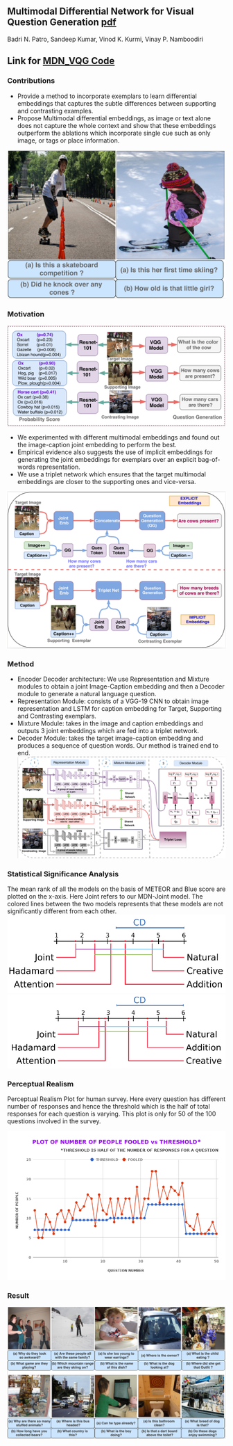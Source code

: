 ## Multimodal Differential Network for Visual Question Generation [pdf](https://arxiv.org/abs/1808.03986)

Badri N. Patro, Sandeep Kumar, Vinod K. Kurmi, Vinay P. Namboodiri

## Link for [MDN_VQG Code](https://github.com/badripatro/Visual_Question_Generation)


### Contributions
- Provide a method to incorporate exemplars to learn differential embeddings that captures the subtle differences between supporting and contrasting examples. 
- Propose Multimodal differential embeddings, as image or text alone does not capture the whole context and show that these embeddings outperform the ablations which incorporate single cue such as only image, or tags or place information.
<p align="center">
 <img src="fig/intro.png" width="600">
</p>

### Motivation
![](fig/examplar.png) 
- We experimented with different multimodal embeddings and found out the image-caption joint embedding to perform the best.
- Empirical evidence also suggests the use of implicit embeddings for generating the joint embeddings for exemplars over an explicit bag-of-words representation. 
- We use a triplet network which ensures that the target multimodal embeddings are closer to the supporting ones and vice-versa.

![](fig/mot.png) 


### Method
* Encoder Decoder architecture: We use Representation and Mixture modules to obtain a joint Image-Caption embedding and then a Decoder module to generate a natural language question.
* Representation Module: consists of a VGG-19 CNN to obtain image representation and LSTM for caption embedding for Target, Supporting and Contrasting exemplars.
* Mixture Module: takes in the image and caption embeddings and outputs 3 joint embeddings which are fed into a triplet network.
* Decoder Module: takes the target image-caption embedding and produces a sequence of question words. Our method is trained end to end.
![](fig/model.png) 

### Statistical Significance Analysis


The mean rank of all the models on the basis of METEOR and Blue score are plotted on the x-axis. Here Joint refers to our MDN-Joint model. The colored lines between the two models represents that these models are not significantly different from each other.
![METEOR Score](fig/SSA_MDN_Meteor.png) 
![Blue Score](fig/SSA_MDN_blue.png) 

### Perceptual Realism
Perceptual Realism Plot for human survey. Here every question has different number of responses and hence the threshold which is the half of total responses for each question is varying. This plot is only for 50 of the 100 questions involved in the survey.

![Perceptual Realism](fig/chart_mdn.png)


### Result
![](fig/result_1.png) 


